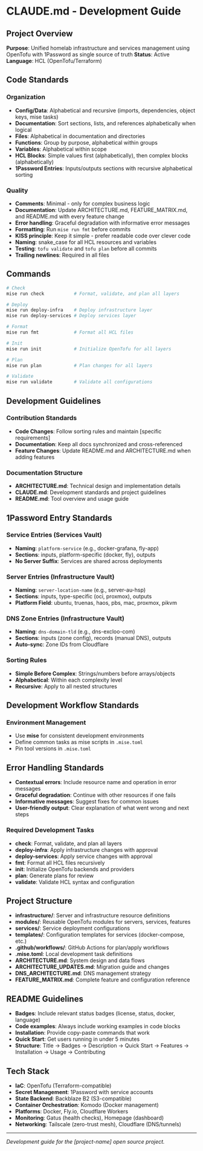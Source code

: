 # CLAUDE.md - Development Guide

## Project Overview
**Purpose**: Unified homelab infrastructure and services management using OpenTofu with 1Password as single source of truth
**Status**: Active
**Language**: HCL (OpenTofu/Terraform)

## Code Standards

### Organization
- **Config/Data**: Alphabetical and recursive (imports, dependencies, object keys, mise tasks)
- **Documentation**: Sort sections, lists, and references alphabetically when logical
- **Files**: Alphabetical in documentation and directories
- **Functions**: Group by purpose, alphabetical within groups
- **Variables**: Alphabetical within scope
- **HCL Blocks**: Simple values first (alphabetically), then complex blocks (alphabetically)
- **1Password Entries**: Inputs/outputs sections with recursive alphabetical sorting

### Quality
- **Comments**: Minimal - only for complex business logic
- **Documentation**: Update ARCHITECTURE.md, FEATURE_MATRIX.md, and README.md with every feature change
- **Error handling**: Graceful degradation with informative error messages
- **Formatting**: Run `mise run fmt` before commits
- **KISS principle**: Keep it simple - prefer readable code over clever code
- **Naming**: snake_case for all HCL resources and variables
- **Testing**: `tofu validate` and `tofu plan` before all commits
- **Trailing newlines**: Required in all files

## Commands
```bash
# Check
mise run check           # Format, validate, and plan all layers

# Deploy
mise run deploy-infra    # Deploy infrastructure layer
mise run deploy-services # Deploy services layer

# Format
mise run fmt             # Format all HCL files

# Init
mise run init            # Initialize OpenTofu for all layers

# Plan
mise run plan            # Plan changes for all layers

# Validate
mise run validate        # Validate all configurations
```

## Development Guidelines

### Contribution Standards
- **Code Changes**: Follow sorting rules and maintain [specific requirements]
- **Documentation**: Keep all docs synchronized and cross-referenced
- **Feature Changes**: Update README.md and ARCHITECTURE.md when adding features

### Documentation Structure
- **ARCHITECTURE.md**: Technical design and implementation details
- **CLAUDE.md**: Development standards and project guidelines
- **README.md**: Tool overview and usage guide

## 1Password Entry Standards

### Service Entries (Services Vault)
- **Naming**: `platform-service` (e.g., docker-grafana, fly-app)
- **Sections**: inputs, platform-specific (docker, fly), outputs
- **No Server Suffix**: Services are shared across deployments

### Server Entries (Infrastructure Vault)
- **Naming**: `server-location-name` (e.g., server-au-hsp)
- **Sections**: inputs, type-specific (oci, proxmox), outputs
- **Platform Field**: ubuntu, truenas, haos, pbs, mac, proxmox, pikvm

### DNS Zone Entries (Infrastructure Vault)
- **Naming**: `dns-domain-tld` (e.g., dns-excloo-com)
- **Sections**: inputs (zone config), records (manual DNS), outputs
- **Auto-sync**: Zone IDs from Cloudflare

### Sorting Rules
- **Simple Before Complex**: Strings/numbers before arrays/objects
- **Alphabetical**: Within each complexity level
- **Recursive**: Apply to all nested structures

## Development Workflow Standards

### Environment Management
- Use **mise** for consistent development environments
- Define common tasks as mise scripts in `.mise.toml`
- Pin tool versions in `.mise.toml`

## Error Handling Standards
- **Contextual errors**: Include resource name and operation in error messages
- **Graceful degradation**: Continue with other resources if one fails
- **Informative messages**: Suggest fixes for common issues
- **User-friendly output**: Clear explanation of what went wrong and next steps

### Required Development Tasks
- **check**: Format, validate, and plan all layers
- **deploy-infra**: Apply infrastructure changes with approval
- **deploy-services**: Apply service changes with approval
- **fmt**: Format all HCL files recursively
- **init**: Initialize OpenTofu backends and providers
- **plan**: Generate plans for review
- **validate**: Validate HCL syntax and configuration

## Project Structure
- **infrastructure/**: Server and infrastructure resource definitions
- **modules/**: Reusable OpenTofu modules for servers, services, features
- **services/**: Service deployment configurations
- **templates/**: Configuration templates for services (docker-compose, etc.)
- **.github/workflows/**: GitHub Actions for plan/apply workflows
- **.mise.toml**: Local development task definitions
- **ARCHITECTURE.md**: System design and data flows
- **ARCHITECTURE_UPDATES.md**: Migration guide and changes
- **DNS_ARCHITECTURE.md**: DNS management strategy
- **FEATURE_MATRIX.md**: Complete feature and configuration reference

## README Guidelines
- **Badges**: Include relevant status badges (license, status, docker, language)
- **Code examples**: Always include working examples in code blocks
- **Installation**: Provide copy-paste commands that work
- **Quick Start**: Get users running in under 5 minutes
- **Structure**: Title → Badges → Description → Quick Start → Features → Installation → Usage → Contributing

## Tech Stack
- **IaC**: OpenTofu (Terraform-compatible)
- **Secret Management**: 1Password with service accounts
- **State Backend**: Backblaze B2 (S3-compatible)
- **Container Orchestration**: Komodo (Docker management)
- **Platforms**: Docker, Fly.io, Cloudflare Workers
- **Monitoring**: Gatus (health checks), Homepage (dashboard)
- **Networking**: Tailscale (zero-trust mesh), Cloudflare (DNS/tunnels)

---

*Development guide for the [project-name] open source project.*
